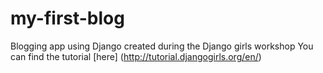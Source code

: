 # my-first-blog

Blogging app using Django created during the Django girls workshop
You can find the tutorial [here] (http://tutorial.djangogirls.org/en/)
